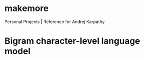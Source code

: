# makemore
Personal Projects | Reference for Andrej Karpathy


# Bigram character-level language model
